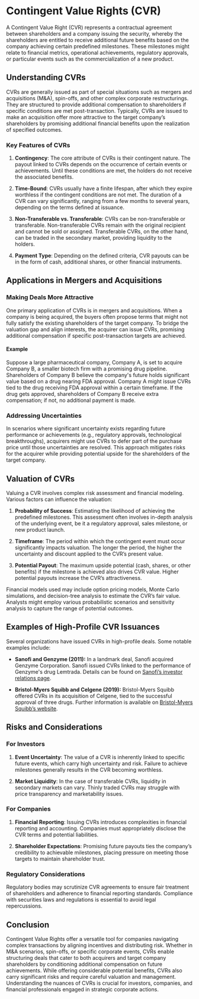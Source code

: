 # Contingent Value Rights (CVR)

A Contingent Value Right (CVR) represents a contractual agreement between shareholders and a company issuing the security, whereby the shareholders are entitled to receive additional future benefits based on the company achieving certain predefined milestones. These milestones might relate to financial metrics, operational achievements, regulatory approvals, or particular events such as the commercialization of a new product.

## Understanding CVRs

CVRs are generally issued as part of special situations such as mergers and acquisitions (M&A), spin-offs, and other complex corporate restructurings. They are structured to provide additional compensation to shareholders if specific conditions are met post-transaction. Typically, CVRs are issued to make an acquisition offer more attractive to the target company’s shareholders by promising additional financial benefits upon the realization of specified outcomes.

### Key Features of CVRs

1. **Contingency**: The core attribute of CVRs is their contingent nature. The payout linked to CVRs depends on the occurrence of certain events or achievements. Until these conditions are met, the holders do not receive the associated benefits.
   
2. **Time-Bound**: CVRs usually have a finite lifespan, after which they expire worthless if the contingent conditions are not met. The duration of a CVR can vary significantly, ranging from a few months to several years, depending on the terms defined at issuance.
   
3. **Non-Transferable vs. Transferable**: CVRs can be non-transferable or transferable. Non-transferable CVRs remain with the original recipient and cannot be sold or assigned. Transferable CVRs, on the other hand, can be traded in the secondary market, providing liquidity to the holders.
   
4. **Payment Type**: Depending on the defined criteria, CVR payouts can be in the form of cash, additional shares, or other financial instruments.

## Applications in Mergers and Acquisitions

### Making Deals More Attractive

One primary application of CVRs is in mergers and acquisitions. When a company is being acquired, the buyers often propose terms that might not fully satisfy the existing shareholders of the target company. To bridge the valuation gap and align interests, the acquirer can issue CVRs, promising additional compensation if specific post-transaction targets are achieved.

#### Example

Suppose a large pharmaceutical company, Company A, is set to acquire Company B, a smaller biotech firm with a promising drug pipeline. Shareholders of Company B believe the company's future holds significant value based on a drug nearing FDA approval. Company A might issue CVRs tied to the drug receiving FDA approval within a certain timeframe. If the drug gets approved, shareholders of Company B receive extra compensation; if not, no additional payment is made.

### Addressing Uncertainties

In scenarios where significant uncertainty exists regarding future performance or achievements (e.g., regulatory approvals, technological breakthroughs), acquirers might use CVRs to defer part of the purchase price until those uncertainties are resolved. This approach mitigates risks for the acquirer while providing potential upside for the shareholders of the target company.

## Valuation of CVRs

Valuing a CVR involves complex risk assessment and financial modeling. Various factors can influence the valuation:

1. **Probability of Success**: Estimating the likelihood of achieving the predefined milestones. This assessment often involves in-depth analysis of the underlying event, be it a regulatory approval, sales milestone, or new product launch.
   
2. **Timeframe**: The period within which the contingent event must occur significantly impacts valuation. The longer the period, the higher the uncertainty and discount applied to the CVR’s present value.
   
3. **Potential Payout**: The maximum upside potential (cash, shares, or other benefits) if the milestone is achieved also drives CVR value. Higher potential payouts increase the CVR’s attractiveness.

Financial models used may include option pricing models, Monte Carlo simulations, and decision-tree analysis to estimate the CVR’s fair value. Analysts might employ various probabilistic scenarios and sensitivity analysis to capture the range of potential outcomes.

## Examples of High-Profile CVR Issuances

Several organizations have issued CVRs in high-profile deals. Some notable examples include:

- **Sanofi and Genzyme (2011):** In a landmark deal, Sanofi acquired Genzyme Corporation. Sanofi issued CVRs linked to the performance of Genzyme's drug Lemtrada. Details can be found on [Sanofi’s investor relations page](https://www.sanofi.com).
  
- **Bristol-Myers Squibb and Celgene (2019):** Bristol-Myers Squibb offered CVRs in its acquisition of Celgene, tied to the successful approval of three drugs. Further information is available on [Bristol-Myers Squibb’s website](https://www.bms.com).

## Risks and Considerations

### For Investors

1. **Event Uncertainty**: The value of a CVR is inherently linked to specific future events, which carry high uncertainty and risk. Failure to achieve milestones generally results in the CVR becoming worthless.
   
2. **Market Liquidity**: In the case of transferable CVRs, liquidity in secondary markets can vary. Thinly traded CVRs may struggle with price transparency and marketability issues.

### For Companies

1. **Financial Reporting**: Issuing CVRs introduces complexities in financial reporting and accounting. Companies must appropriately disclose the CVR terms and potential liabilities.
   
2. **Shareholder Expectations**: Promising future payouts ties the company’s credibility to achievable milestones, placing pressure on meeting those targets to maintain shareholder trust.

### Regulatory Considerations

Regulatory bodies may scrutinize CVR agreements to ensure fair treatment of shareholders and adherence to financial reporting standards. Compliance with securities laws and regulations is essential to avoid legal repercussions.

## Conclusion

Contingent Value Rights offer a versatile tool for companies navigating complex transactions by aligning incentives and distributing risk. Whether in M&A scenarios, spin-offs, or specific corporate events, CVRs enable structuring deals that cater to both acquirers and target company shareholders by conditioning additional compensation on future achievements. While offering considerable potential benefits, CVRs also carry significant risks and require careful valuation and management. Understanding the nuances of CVRs is crucial for investors, companies, and financial professionals engaged in strategic corporate actions.